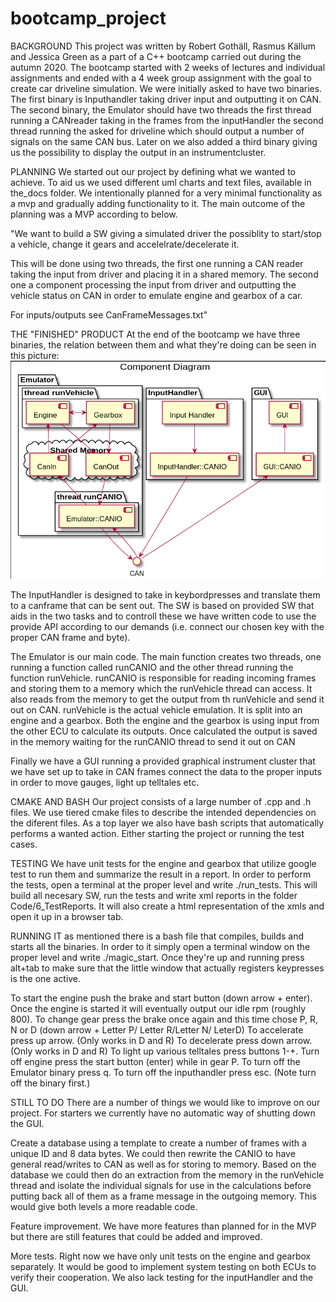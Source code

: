 # bootcamp_project
BACKGROUND
This project was written by Robert Gothäll, Rasmus Källum and Jessica Green as a part of a C++ bootcamp carried out during the autumn 2020. The bootcamp started with 2 weeks of lectures and individual assignments and ended with a 4 week group assignment with the goal to create car driveline simulation. We were initially asked to have two binaries. 
The first binary is Inputhandler taking driver input and outputting it on CAN. 
The second binary, the Emulator should have two threads the first thread running a CANreader taking in the frames from the inputHandler the second thread running the asked for driveline which should output a number of signals on the same CAN bus.
Later on we also added a third binary giving us the possibility to display the output in an instrumentcluster. 

PLANNING
We started out our project by defining what we wanted to achieve. To aid us we used different uml charts and text files,  available in the_docs folder. We intentionally planned for a very minimal functionality as a mvp and gradually adding functionality to it. The main outcome of the planning was a MVP according to below.

"We want to build a SW giving a simulated driver the possiblity to
start/stop a vehicle, change it gears and accelelrate/decelerate it.

This will be done using two threads, the first one running a CAN reader
taking the input from driver and placing it in a shared memory.
The second one a component processing the input from driver and 
outputting the vehicle status on CAN in order to emulate engine and
gearbox of a car.

For inputs/outputs see CanFrameMessages.txt"

THE "FINISHED" PRODUCT
At the end of the bootcamp we have three binaries, the relation between them and what they're doing can be seen in this picture: 
<img src="https://github.com/SubspaceBob/bootcamp_project/blob/main/Docs/ComponentDiagram.png"> 

The InputHandler is designed to take in keybordpresses and translate them to a canframe that can be sent out. The SW is based on provided SW that aids in the two tasks and to controll these we have written code to use the provide API according to our demands (i.e. connect our chosen key with the proper CAN frame and byte).

The Emulator is our main code. The main function creates two threads, one running a function called runCANIO and the other thread running the function runVehicle.
runCANIO is responsible for reading incoming frames and storing them to a memory which the runVehicle thread can access. It also reads from the memory to get the output from th runVehicle and send it out on CAN.
runVehicle is the actual vehicle emulation. It is split into an engine and a gearbox. Both the engine and the gearbox is using input from the other ECU to calculate its outputs. Once calculated the output is saved in the memory waiting for the runCANIO thread to send it out on CAN

Finally we have a GUI running a provided graphical instrument cluster that we have set up to take in CAN frames connect the data to the proper inputs in order to move gauges, light up telltales etc.

CMAKE AND BASH
Our project consists of a large number of .cpp and .h files. We use tiered cmake files to describe the intended dependencies on the diferent files. As a top layer we also have bash scripts that automatically performs a wanted action. Either starting the project or running the test cases.

TESTING
We have unit tests for the engine and gearbox that utilize google test to run them and summarize the result in a report. In order to perform the tests, open a terminal at the proper level and write ./run_tests. This will build all necesary SW, run the tests and write xml reports in the folder Code/6_TestReports. It will also create a html representation of the xmls and open it up in a browser tab.

RUNNING IT
as mentioned there is a bash file that compiles, builds and starts all the binaries. In order to it simply open a terminal window on the proper level and write ./magic_start. Once they're up and running press alt+tab to make sure that the little window that actually registers keypresses is the one active.

To start the engine push the brake and start button (down arrow + enter). Once the engine is started it will eventually output our idle rpm (roughly 800). 
To change gear press the brake once again and this time chose P, R, N or D (down arrow + Letter P/ Letter R/Letter N/ LeterD)
To accelerate press up arrow. (Only works in D and R)
To decelerate press down arrow. (Only works in D and R)
To light up various telltales press buttons 1-+.
Turn off engine press the start button (enter) while in gear P.
To turn off the Emulator binary press q.
To turn off the inputhandler press esc. (Note turn off the binary first.)

STILL TO DO
There are a number of things we would like to improve on our project. For starters we currently have no automatic way of shutting down the GUI.

Create a database using a template to create a number of frames with a unique ID and 8 data bytes. We could then rewrite the CANIO to have general read/writes to CAN as well as for storing to memory. Based on the database we could then do an extraction from the memory in the runVehicle thread and isolate the individual signals for use in the calculations before putting back all of them as a frame message in the outgoing memory. This would give both levels a more readable code.

Feature improvement. We have more features than planned for in the MVP but there are still features that could be added and improved.

More tests. Right now we have only unit tests on the engine and gearbox separately. It would be good to implement system testing on both ECUs to verify their cooperation. We also lack testing for the inputHandler and the GUI.


